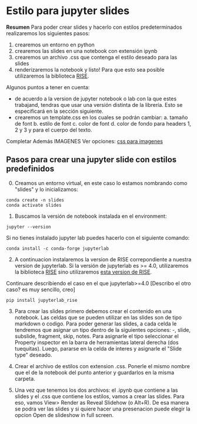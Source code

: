 # Estilo para jupyter slides

**Resumen**
Para poder crear slides y hacerlo con estilos predeterminados realizaremos los siguientes pasos:
1. crearemos un entorno en python
2. crearemos las slides en una notebook con extensión ipynb
3. crearemos un archivo .css que contenga el estilo deseado para las slides
4. renderizaremos la notebook y listo!
Para que esto sea posible utilizaremos la biblioteca [RISE](https://github.com/jupyterlab-contrib/rise/tree/main).

Algunos puntos a tener en cuenta:
* de acuerdo a la version de jupyter notebook o lab con la que estes trabajand, tendras que usar una versión distinta de la librería. Esto se especificará en la sección siguiente.
* crearemos un template.css en los cuales se podrán cambiar:
    a. tamaño de font
    b. estilo de font
    c. color de font
    d. color de fondo
    para headers 1, 2 y 3 y para el cuerpo del texto.

Completar Además IMAGENES Ver opciones: [css para imagenes](https://www.w3schools.com/css/css3_images.asp)

## Pasos para crear una jupyter slide con estilos predefinidos

0. Creamos un entorno virtual, en este caso lo estamos nombrando como "slides" y lo inicializamos:

```
conda create -n slides
conda activate slides
```

1. Buscamos la versión de notebook instalada en el environment:
```
jupyter --version
```

Si no tienes instalado jupyter lab puedes hacerlo con el siguiente comando:
```
conda install -c conda-forge jupyterlab
```

2. A continuacion instalaremos la version de RISE correpondiente a nuestra version de jupyterlab. Si la versión de jupyterlab es >= 4.0, utilizaremos la biblioteca [RISE](https://github.com/jupyterlab-contrib/rise/tree/main) sino utilizaremos [esta version de RISE](https://rise.readthedocs.io/).

Continuare describiendo el caso en el que jupyterlab>=4.0
[Describo el otro caso? es muy sencillo, creo]

```
pip install jupyterlab_rise
```

3. Para crear las slides primero debemos crear el contenido en una notebook. Las celdas que se pueden utilizar en las slides son de tipo markdown o codigo. Para poder generar las slides, a cada celda le tendremos que asignar un tipo dentro de la siguientes opciones: -, slide, subslide, fragment, skip, notes.
Para asignarle el tipo seleccionar el Property inspector en la barra de herramientas lateral derecha (dos tuequitas). Luego, pararse en la celda de interes y asignarle el "Slide type" deseado.

4. Crear el archivo de estilos con extension .css. Ponerle el mismo nombre que el de la notebook del punto anterior y guardarlos en la misma carpeta.

6. Una vez que tenemos los dos archivos: el .ipynb que contiene a las slides y el .css que contiene los estilos, vamos a crear las slides. Para eso, vamos View> Render as Reveal Slidehow (o Alt+R). De esa manera se podra ver las slides y si quiere hacer una presenacion puede elegir la opcion Open de slideshow in full screen.
